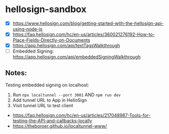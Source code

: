 # hellosign-sandbox
* [x] https://www.hellosign.com/blog/getting-started-with-the-hellosign-api-using-node-js
* [x] https://faq.hellosign.com/hc/en-us/articles/360021276192-How-to-Place-Fields-Directly-on-Documents
* [x] https://app.hellosign.com/api/textTagsWalkthrough
* [ ] Embedded Signing: https://app.hellosign.com/api/embeddedSigningWalkthrough

## Notes:
Testing embedded signing on localhost:
1) Run `npx localtunnel --port 3001` AND `npm run dev` 
2) Add tunnel URL to App in HelloSign
3) Visit tunnel URL to test client

* https://faq.hellosign.com/hc/en-us/articles/217048987-Tools-for-testing-the-API-and-callbacks-locally
* https://theboroer.github.io/localtunnel-www/